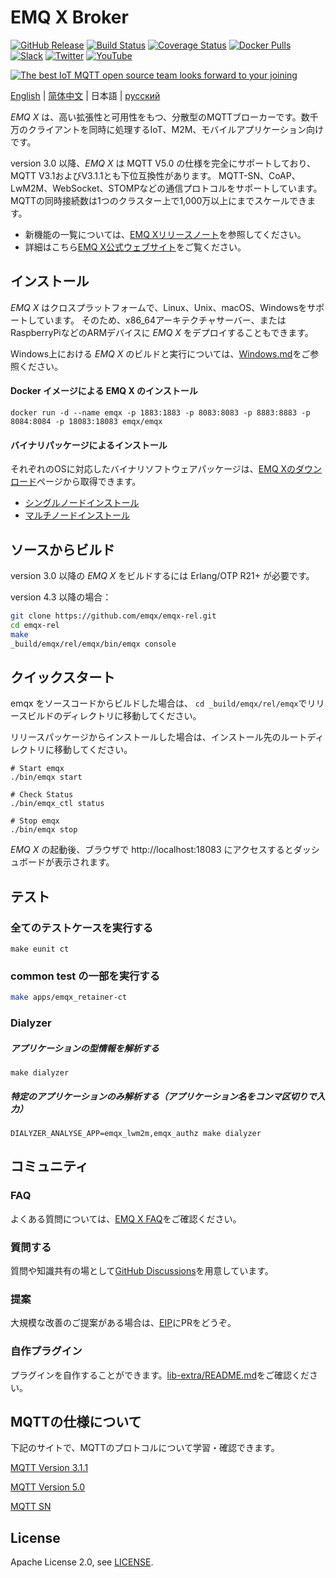 # EMQ X Broker

[![GitHub Release](https://img.shields.io/github/release/emqx/emqx?color=brightgreen)](https://github.com/emqx/emqx/releases)
[![Build Status](https://travis-ci.org/emqx/emqx.svg)](https://travis-ci.org/emqx/emqx)
[![Coverage Status](https://coveralls.io/repos/github/emqx/emqx/badge.svg)](https://coveralls.io/github/emqx/emqx)
[![Docker Pulls](https://img.shields.io/docker/pulls/emqx/emqx)](https://hub.docker.com/r/emqx/emqx)
[![Slack](https://img.shields.io/badge/Slack-EMQ%20X-39AE85?logo=slack)](https://slack-invite.emqx.io/)
[![Twitter](https://img.shields.io/badge/Twitter-EMQ-1DA1F2?logo=twitter)](https://twitter.com/EMQTech)
[![YouTube](https://img.shields.io/badge/Subscribe-EMQ-FF0000?logo=youtube)](https://www.youtube.com/channel/UC5FjR77ErAxvZENEWzQaO5Q)

[![The best IoT MQTT open source team looks forward to your joining](https://static.emqx.net/images/github_readme_en_bg.png)](https://www.emqx.com/en/careers)

[English](./README.md) | [简体中文](./README-CN.md) | 日本語 | [русский](./README-RU.md)

*EMQ X* は、高い拡張性と可用性をもつ、分散型のMQTTブローカーです。数千万のクライアントを同時に処理するIoT、M2M、モバイルアプリケーション向けです。

version 3.0 以降、*EMQ X* は MQTT V5.0 の仕様を完全にサポートしており、MQTT V3.1およびV3.1.1とも下位互換性があります。
MQTT-SN、CoAP、LwM2M、WebSocket、STOMPなどの通信プロトコルをサポートしています。 MQTTの同時接続数は1つのクラスター上で1,000万以上にまでスケールできます。

- 新機能の一覧については、[EMQ Xリリースノート](https://github.com/emqx/emqx/releases)を参照してください。
- 詳細はこちら[EMQ X公式ウェブサイト](https://www.emqx.io/)をご覧ください。

## インストール

*EMQ X* はクロスプラットフォームで、Linux、Unix、macOS、Windowsをサポートしています。
そのため、x86_64アーキテクチャサーバー、またはRaspberryPiなどのARMデバイスに *EMQ X* をデプロイすることもできます。

Windows上における *EMQ X* のビルドと実行については、[Windows.md](./Windows.md)をご参照ください。

#### Docker イメージによる EMQ X のインストール

```
docker run -d --name emqx -p 1883:1883 -p 8083:8083 -p 8883:8883 -p 8084:8084 -p 18083:18083 emqx/emqx
```

#### バイナリパッケージによるインストール

それぞれのOSに対応したバイナリソフトウェアパッケージは、[EMQ Xのダウンロード](https://www.emqx.com/en/downloads)ページから取得できます。

- [シングルノードインストール](https://docs.emqx.io/broker/latest/en/getting-started/installation.html)
- [マルチノードインストール](https://docs.emqx.io/broker/latest/en/advanced/cluster.html)

## ソースからビルド

version 3.0 以降の *EMQ X* をビルドするには Erlang/OTP R21+ が必要です。

version 4.3 以降の場合：

```bash
git clone https://github.com/emqx/emqx-rel.git
cd emqx-rel
make
_build/emqx/rel/emqx/bin/emqx console
```

## クイックスタート

emqx をソースコードからビルドした場合は、
`cd _build/emqx/rel/emqx`でリリースビルドのディレクトリに移動してください。

リリースパッケージからインストールした場合は、インストール先のルートディレクトリに移動してください。

```
# Start emqx
./bin/emqx start

# Check Status
./bin/emqx_ctl status

# Stop emqx
./bin/emqx stop
```

*EMQ X* の起動後、ブラウザで http://localhost:18083 にアクセスするとダッシュボードが表示されます。

## テスト

### 全てのテストケースを実行する

```
make eunit ct
```

### common test の一部を実行する

```bash
make apps/emqx_retainer-ct
```

### Dialyzer
##### アプリケーションの型情報を解析する
```
make dialyzer
```

##### 特定のアプリケーションのみ解析する（アプリケーション名をコンマ区切りで入力）
```
DIALYZER_ANALYSE_APP=emqx_lwm2m,emqx_authz make dialyzer
```

## コミュニティ

### FAQ

よくある質問については、[EMQ X FAQ](https://docs.emqx.io/broker/latest/en/faq/faq.html)をご確認ください。

### 質問する

質問や知識共有の場として[GitHub Discussions](https://github.com/emqx/emqx/discussions)を用意しています。

### 提案

大規模な改善のご提案がある場合は、[EIP](https://github.com/emqx/eip)にPRをどうぞ。

### 自作プラグイン

プラグインを自作することができます。[lib-extra/README.md](./lib-extra/README.md)をご確認ください。


## MQTTの仕様について

下記のサイトで、MQTTのプロトコルについて学習・確認できます。

[MQTT Version 3.1.1](https://docs.oasis-open.org/mqtt/mqtt/v3.1.1/os/mqtt-v3.1.1-os.html)

[MQTT Version 5.0](https://docs.oasis-open.org/mqtt/mqtt/v5.0/cs02/mqtt-v5.0-cs02.html)

[MQTT SN](https://www.oasis-open.org/committees/download.php/66091/MQTT-SN_spec_v1.2.pdf)

## License

Apache License 2.0, see [LICENSE](https://github.com/emqx/MQTTX/blob/master/LICENSE).
